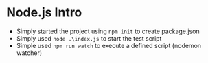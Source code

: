 # Node.js Intro

- Simply started the project using `npm init` to create package.json
- Simply used `node .\index.js` to start the test script
- Simple used `npm run watch` to execute a defined script (nodemon watcher)
